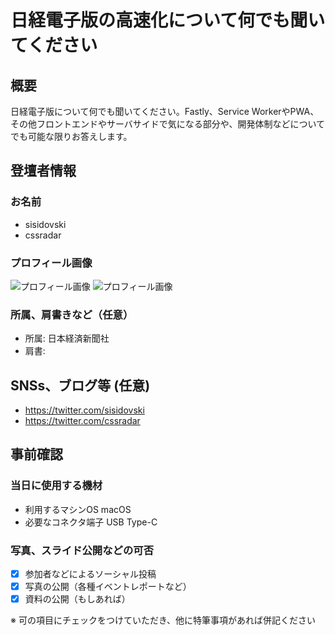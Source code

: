 # 日経電子版の高速化について何でも聞いてください

## 概要

日経電子版について何でも聞いてください。Fastly、Service WorkerやPWA、その他フロントエンドやサーバサイドで気になる部分や、開発体制などについてでも可能な限りお答えします。

## 登壇者情報

### お名前 

- sisidovski
- cssradar

### プロフィール画像

![プロフィール画像](http://secure.gravatar.com/avatar/aa4d52eb144d94a6109940bcf4365b40?size=400)
![プロフィール画像](https://connpass-tokyo.s3.amazonaws.com/user/60194/7fa5c987c1bd4881be5f473f0db2c24b.jpg)

### 所属、肩書きなど（任意）

- 所属: 日本経済新聞社
- 肩書:

## SNSs、ブログ等 (任意)

- https://twitter.com/sisidovski
- https://twitter.com/cssradar


## 事前確認

### 当日に使用する機材

- 利用するマシンOS macOS
- 必要なコネクタ端子 USB Type-C

### 写真、スライド公開などの可否

- [x] 参加者などによるソーシャル投稿
- [x] 写真の公開（各種イベントレポートなど）
- [x] 資料の公開（もしあれば）

※ 可の項目にチェックをつけていただき、他に特筆事項があれば併記ください
